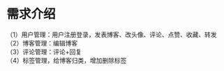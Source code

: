 # 需求介绍
（1）用户管理：用户注册登录，发表博客、改头像、评论、点赞、收藏、转发<br/>
（2）博客管理：编辑博客<br/>
（3）评论管理：评论+回复<br/>
（4）标签管理，给博客归类，增加删除标签
